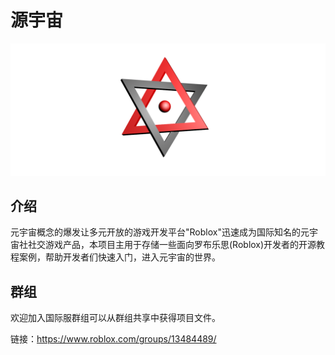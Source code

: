 # 源宇宙

<img src=".\images\logo.png" alt="logo" style="zoom:60%;" />

## 介绍



​	元宇宙概念的爆发让多元开放的游戏开发平台"Roblox"迅速成为国际知名的元宇宙社社交游戏产品，本项目主用于存储一些面向罗布乐思(Roblox)开发者的开源教程案例，帮助开发者们快速入门，进入元宇宙的世界。

## 群组

欢迎加入国际服群组可以从群组共享中获得项目文件。

链接：https://www.roblox.com/groups/13484489/